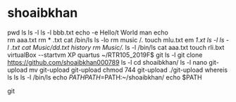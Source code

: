 # shoaibkhan
pwd
ls
ls -l
ls -l bbb.txt
echo -e Hello/t World
man echo  
rm aaa.txt
rm * .txt
cat  /bin/ls
ls -lo
rm music /*.*
touch mlu.txt
em *1*.*xt
ls -l
ls -l *.txt
cat Music/dd.txt
history
rm Music/*.*
ls -l /bin/ls
cat aaa.txt
touch rli.bxt
virtualBox --startvm XP
quartus
~/RTR105_2019F$ git
ls -l
git clone https://github.com/shoaibkhan000789
ls -l
cd shoaibkhan/
ls -l
nano git-upload
mv git-upload git-upload
chmod 744 git-upload
./git-upload
whereis ls
ls
ls -l /bin/ls
echo $PATH
PATH=$PATH:~/shoaibkhan/
echo $PATH

git
